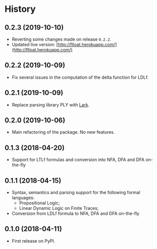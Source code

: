 # History

## 0.2.3 (2019-10-10)

* Reverting some changes made on release `0.2.2`.
* Updated live version: [http://flloat.herokuapp.com/](http://flloat.herokuapp.com/)

## 0.2.2 (2019-10-09)

* Fix several issues in the computation of the delta function for LDLf.

## 0.2.1 (2019-10-09)

* Replace parsing library PLY with [Lark](https://github.com/lark-parser/lark).


## 0.2.0 (2019-10-06)

* Main refactoring of the package. No new features.

## 0.1.3 (2018-04-20)

* Support for LTLf formulas and conversion into NFA, DFA and DFA on-the-fly

## 0.1.1 (2018-04-15)

* Syntax, semantics and parsing support for the following formal languages:
    * Propositional Logic;
    * Linear Dynamic Logic on Finite Traces;
* Conversion from LDLf formula to NFA, DFA and DFA on-the-fly

## 0.1.0 (2018-04-11)

* First release on PyPI.


